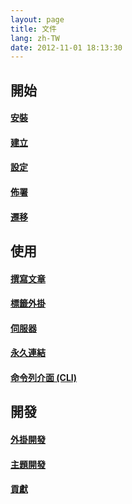 ```yaml
---
layout: page
title: 文件
lang: zh-TW
date: 2012-11-01 18:13:30
---
```


## 開始

#### [安裝](install.html)

#### [建立](setup.html)

#### [設定](configure.html)

#### [佈署](deploy.html)

#### [遷移](migrate.html)

## 使用

#### [撰寫文章](writing.html)

#### [標籤外掛](tag-plugins.html)

#### [伺服器](server.html)

#### [永久連結](permalink.html)

#### [命令列介面 (CLI)](cli.html)

## 開發

#### [外掛開發](plugin-development.html)

#### [主題開發](theme-development.html)

#### [貢獻](contribute.html)